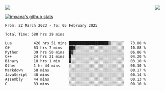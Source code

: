 <p>
  <a href="https://count.getloli.com/"><img src="https://count.getloli.com/get/@xana.readme?theme=moebooru-h"></a>
  <img src="https://weather-icon.journeyad.repl.co/@hangzhou?v=1" align="right">
</p>


<a href="https://github.com/imxana"><img align="center" src="https://github-readme-stats.vercel.app/api?username=imxana&show_icons=true&include_all_commits=true&hide_border=tru&custom_title=imxana%27s%20Github%20Stats" alt="imxana's github stats" /></a> 

<!--START_SECTION:waka-->

```txt
From: 22 March 2023 - To: 05 February 2025

Total Time: 580 hrs 29 mins

Lua          428 hrs 51 mins ██████████████████▒░░░░░░   73.88 %
C#           63 hrs 7 mins   ██▓░░░░░░░░░░░░░░░░░░░░░░   10.88 %
Python       39 hrs 50 mins  █▓░░░░░░░░░░░░░░░░░░░░░░░   06.86 %
C++          24 hrs 21 mins  █░░░░░░░░░░░░░░░░░░░░░░░░   04.20 %
Binary       18 hrs 1 min    ▓░░░░░░░░░░░░░░░░░░░░░░░░   03.10 %
Other        1 hr 44 mins    ░░░░░░░░░░░░░░░░░░░░░░░░░   00.30 %
Markdown     58 mins         ░░░░░░░░░░░░░░░░░░░░░░░░░   00.17 %
JavaScript   48 mins         ░░░░░░░░░░░░░░░░░░░░░░░░░   00.14 %
Assembly     44 mins         ░░░░░░░░░░░░░░░░░░░░░░░░░   00.13 %
C            33 mins         ░░░░░░░░░░░░░░░░░░░░░░░░░   00.10 %
```

<!--END_SECTION:waka-->
